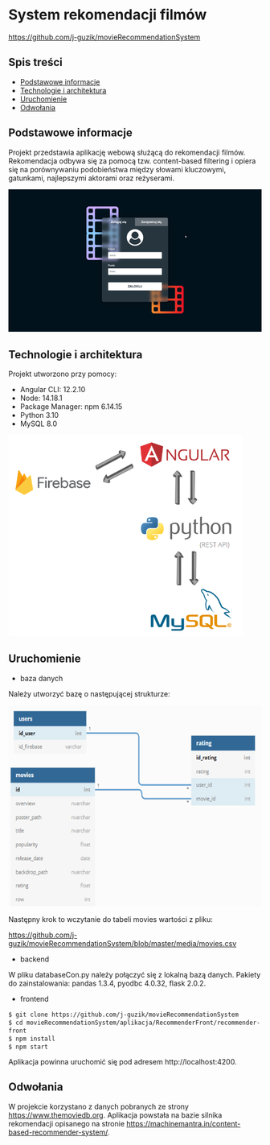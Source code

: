 # System rekomendacji filmów
https://github.com/j-guzik/movieRecommendationSystem

## Spis treści
* [Podstawowe informacje](#podstawowe-informacje)
* [Technologie i architektura](#technologie-i-architektura)
* [Uruchomienie](#uruchomienie)
* [Odwołania](#odwołania)

## Podstawowe informacje
Projekt przedstawia aplikację webową służącą do rekomendacji filmów. Rekomendacja odbywa się za pomocą tzw. content-based filtering i opiera się na porównywaniu podobieństwa między słowami kluczowymi, gatunkami, najlepszymi aktorami oraz reżyserami.

![](https://github.com/j-guzik/movieRecommendationSystem/blob/master/media/Gif.gif) 

## Technologie i architektura
Projekt utworzono przy pomocy:
* Angular CLI: 12.2.10
* Node: 14.18.1
* Package Manager: npm 6.14.15
* Python 3.10
* MySQL 8.0

<img height="400" alt="architecture" src="https://github.com/j-guzik/movieRecommendationSystem/blob/master/media/architektura.PNG">

## Uruchomienie

* baza danych

Należy utworzyć bazę o następującej strukturze:

<img height="400" alt="baza" src="https://github.com/j-guzik/movieRecommendationSystem/blob/master/media/baza.PNG">

Następny krok to wczytanie do tabeli movies wartości z pliku:

https://github.com/j-guzik/movieRecommendationSystem/blob/master/media/movies.csv


* backend

W pliku databaseCon.py należy połączyć się z lokalną bazą danych.
Pakiety do zainstalowania: pandas 1.3.4, pyodbc 4.0.32, flask 2.0.2.

* frontend

```
$ git clone https://github.com/j-guzik/movieRecommendationSystem
$ cd movieRecommendationSystem/aplikacja/RecommenderFront/recommender-front
$ npm install
$ npm start
```

Aplikacja powinna uruchomić się pod adresem http://localhost:4200.




## Odwołania
W projekcie korzystano z danych pobranych ze strony https://www.themoviedb.org. Aplikacja powstała na bazie silnika rekomendacji opisanego na stronie https://machinemantra.in/content-based-recommender-system/. 
